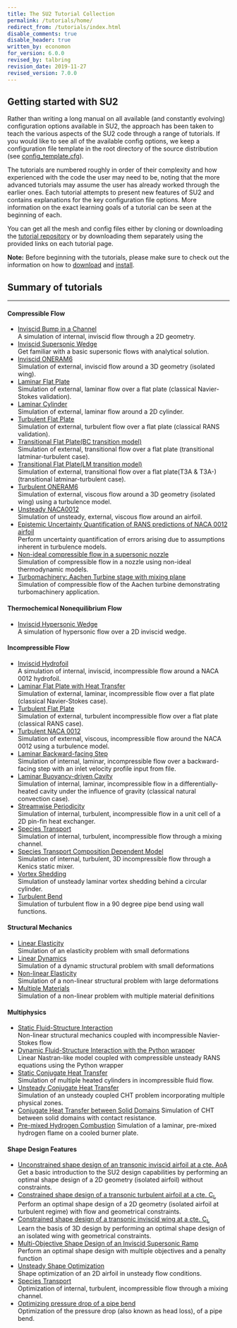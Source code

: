 ```yaml
---
title: The SU2 Tutorial Collection
permalink: /tutorials/home/
redirect_from: /tutorials/index.html
disable_comments: true
disable_header: true
written_by: economon
for_version: 6.0.0
revised_by: talbring
revision_date: 2019-11-27
revised_version: 7.0.0
---
```


## Getting started with SU2

Rather than writing a long manual on all available (and constantly evolving) configuration options available in SU2, the approach has been taken to teach the various aspects of the SU2 code through a range of tutorials. If you would like to see all of the available config options, we keep a configuration file template in the root directory of the source distribution (see [config_template.cfg](https://github.com/su2code/SU2/blob/master/config_template.cfg)).

The tutorials are numbered roughly in order of their complexity and how experienced with the code the user may need to be, noting that the more advanced tutorials may assume the user has already worked through the earlier ones. Each tutorial attempts to present new features of SU2 and contains explanations for the key configuration file options. More information on the exact learning goals of a tutorial can be seen at the beginning of each.

You can get all the mesh and config files either by cloning or downloading the [tutorial repository](https://github.com/su2code/Tutorials) or by downloading them separately using the provided links on each tutorial page.

**Note:** Before beginning with the tutorials, please make sure to check out the information on how to [download](/docs_v7/Download/) and [install](/docs_v7/Installation/).

## Summary of tutorials
------

#### Compressible Flow

* [Inviscid Bump in a Channel](/tutorials/Inviscid_Bump/)   
A simulation of internal, inviscid flow through a 2D geometry.
* [Inviscid Supersonic Wedge](/tutorials/Inviscid_Wedge/)    
Get familiar with a basic supersonic flows with analytical solution.
* [Inviscid ONERAM6](/tutorials/Inviscid_ONERAM6/)    
Simulation of external, inviscid flow around a 3D geometry (isolated wing).
* [Laminar Flat Plate](/tutorials/Laminar_Flat_Plate/)   
Simulation of external, laminar flow over a flat plate (classical Navier-Stokes validation).
* [Laminar Cylinder](/tutorials/Laminar_Cylinder/)    
Simulation of external, laminar flow around a 2D cylinder.
* [Turbulent Flat Plate](/tutorials/Turbulent_Flat_Plate/)    
Simulation of external, turbulent flow over a flat plate (classical RANS validation).
* [Transitional Flat Plate(BC transition model)](/tutorials/Transitional_Flat_Plate/)    
Simulation of external, transitional flow over a flat plate (transitional latminar-turbulent case).
* [Transitional Flat Plate(LM transition model)](/tutorials/Transitional_Flat_Plate_T3A/)    
Simulation of external, transitional flow over a flat plate(T3A & T3A-) (transitional latminar-turbulent case).
* [Turbulent ONERAM6](/tutorials/Turbulent_ONERAM6/)     
Simulation of external, viscous flow around a 3D geometry (isolated wing) using a turbulence model.
* [Unsteady NACA0012](/tutorials/Unsteady_NACA0012/)     
Simulation of unsteady, external, viscous flow around an airfoil.
* [Epistemic Uncertainty Quantification of RANS predictions of NACA 0012 airfoil](/tutorials/UQ_NACA0012/)    
Perform uncertainty quantification of errors arising due to assumptions inherent in turbulence models.
* [Non-ideal compressible flow in a supersonic nozzle](/tutorials/NICFD_nozzle/)    
Simulation of compressible flow in a nozzle using non-ideal thermodynamic models.
* [Turbomachinery: Aachen Turbine stage with mixing plane](/tutorials/Aachen_Turbine/)    
Simulation of compressible flow of the Aachen turbine demonstrating turbomachinery application.

#### Thermochemical Nonequilibrium Flow

* [Inviscid Hypersonic Wedge](/tutorials/Inviscid_Hypersonic_Wedge/)   
A simulation of hypersonic flow over a 2D inviscid wedge.

#### Incompressible Flow

* [Inviscid Hydrofoil](/tutorials/Inc_Inviscid_Hydrofoil/)   
A simulation of internal, inviscid, incompressible flow around a NACA 0012 hydrofoil.
* [Laminar Flat Plate with Heat Transfer](/tutorials/Inc_Laminar_Flat_Plate/)    
Simulation of external, laminar, incompressible flow over a flat plate (classical Navier-Stokes case).
* [Turbulent Flat Plate](/tutorials/Inc_Turbulent_Flat_Plate/)    
Simulation of external, turbulent incompressible flow over a flat plate (classical RANS case).
* [Turbulent NACA 0012](/tutorials/Inc_Turbulent_NACA0012/)    
Simulation of external, viscous, incompressible flow around the NACA 0012 using a turbulence model.
* [Laminar Backward-facing Step](/tutorials/Inc_Laminar_Step/)    
Simulation of internal, laminar, incompressible flow over a backward-facing step with an inlet velocity profile input from file.
* [Laminar Buoyancy-driven Cavity](/tutorials/Inc_Laminar_Cavity/)    
Simulation of internal, laminar, incompressible flow in a differentially-heated cavity under the influence of gravity (classical natural convection case).
* [Streamwise Periodicity](/tutorials/Inc_Streamwise_Periodic/)    
Simulation of internal, turbulent, incompressible flow in a unit cell of a 2D pin-fin heat exchanger.
* [Species Transport](/tutorials/Inc_Species_Transport/)    
Simulation of internal, turbulent, incompressible flow through a mixing channel.
* [Species Transport Composition Dependent Model](/tutorials/Inc_Species_Transport_Composition_Dependent_Model/)    
Simulation of internal, turbulent, 3D incompressible flow through a Kenics static mixer.
* [Vortex Shedding](/tutorials/Inc_Von_Karman/)    
Simulation of unsteady laminar vortex shedding behind a circular cylinder.
* [Turbulent Bend](/tutorials/Inc_Turbulent_Bend/)    
Simulation of turbulent flow in a 90 degree pipe bend using wall functions.

#### Structural Mechanics

* [Linear Elasticity](/tutorials/Linear_Elasticity/)  
Simulation of an elasticity problem with small deformations
* [Linear Dynamics](/tutorials/Linear_Dynamics/)  
Simulation of a dynamic structural problem with small deformations
* [Non-linear Elasticity](/tutorials/Nonlinear_Elasticity/)  
Simulation of a non-linear structural problem with large deformations
* [Multiple Materials](/tutorials/Multiple_Material/)  
Simulation of a non-linear problem with multiple material definitions

#### Multiphysics

* [Static Fluid-Structure Interaction](/tutorials/Static_FSI/)  
Non-linear structural mechanics coupled with incompressible Navier-Stokes flow
* [Dynamic Fluid-Structure Interaction with the Python wrapper](/tutorials/Dynamic_FSI_Python/)    
Linear Nastran-like model coupled with compressible unsteady RANS equations using the Python wrapper
* [Static Conjugate Heat Transfer](/tutorials/Static_CHT/)    
Simulation of multiple heated cylinders in incompressible fluid flow.
* [Unsteady Conjugate Heat Transfer](/tutorials/Inc_Heated_Cylinders_Unsteady/)    
Simulation of an unsteady coupled CHT problem incorporating multiple physical zones.
* [Conjugate Heat Transfer between Solid Domains](/tutorials/SS_CR_CHT/) 
Simulation of CHT between solid domains with contact resistance.
* [Pre-mixed Hydrogen Combustion](/tutorials/Inc_Combustion/) 
Simulation of a laminar, pre-mixed hydrogen flame on a cooled burner plate.

#### Shape Design Features

* [Unconstrained shape design of an transonic inviscid airfoil at a cte. AoA](/tutorials/Inviscid_2D_Unconstrained_NACA0012/)    
Get a basic introduction to the SU2 design capabilities by performing an optimal shape design of a 2D geometry (isolated airfoil) without constraints.
* [Constrained shape design of a transonic turbulent airfoil at a cte. C<sub>L</sub>](/tutorials/Turbulent_2D_Constrained_RAE2822/)    
Perform an optimal shape design of a 2D geometry (isolated airfoil at turbulent regime) with flow and geometrical constraints.
* [Constrained shape design of a transonic inviscid wing at a cte. C<sub>L</sub>](/tutorials/Inviscid_3D_Constrained_ONERAM6/)    
Learn the basis of 3D design by performing an optimal shape design of an isolated wing with geometrical constraints.
* [Multi-Objective Shape Design of an Inviscid Supersonic Ramp](/tutorials/Multi_Objective_Shape_Design/)    
Perform an optimal shape design with multiple objectives and a penalty function
* [Unsteady Shape Optimization](/tutorials/Unsteady_Shape_Opt_NACA0012/)  
Shape optimization of an 2D airfoil in unsteady flow conditions.
* [Species Transport](/tutorials/Species_Transport/)    
Optimization of internal, turbulent, incompressible flow through a mixing channel.
* [Optimizing pressure drop of a pipe bend](/tutorials/Inc_Turbulent_Bend_Opt/)    
Optimization of the pressure drop (also known as head loss), of a pipe bend. 
